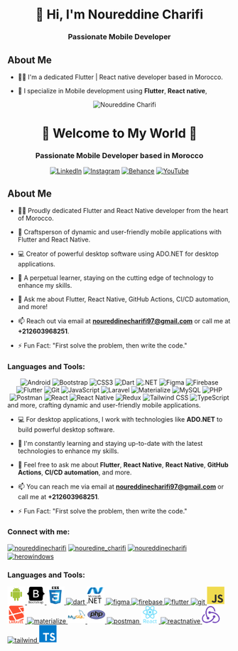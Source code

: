 <h1 align="center">👋 Hi, I'm Noureddine Charifi</h1>
<h3 align="center">Passionate Mobile Developer</h3>

<h2>About Me</h2>

- 👨‍💻 I'm a dedicated Flutter | React native developer based in Morocco.

- 📱 I specialize in Mobile development using **Flutter**, **React native**,<p align="center">
  <img src="your_profile_image_url" alt="Noureddine Charifi">
</p>

<h1 align="center">🚀 Welcome to My World 🚀</h1>
<h3 align="center">Passionate Mobile Developer based in Morocco</h3>

<div align="center">
  <a href="https://linkedin.com/in/noureddinecharifi" target="blank"><img src="linkedin_icon_url" alt="LinkedIn"></a>
  <a href="https://instagram.com/nouredine_charifi" target="blank"><img src="instagram_icon_url" alt="Instagram"></a>
  <a href="https://www.behance.net/noureddinecharifi" target="blank"><img src="behance_icon_url" alt="Behance"></a>
  <a href="https://www.youtube.com/c/herowindows" target="blank"><img src="youtube_icon_url" alt="YouTube"></a>
</div>

<h2>About Me</h2>

- 👨‍💻 Proudly dedicated Flutter and React Native developer from the heart of Morocco.

- 📱 Craftsperson of dynamic and user-friendly mobile applications with Flutter and React Native.

- 💻 Creator of powerful desktop software using ADO.NET for desktop applications.

- 🌱 A perpetual learner, staying on the cutting edge of technology to enhance my skills.

- 💬 Ask me about Flutter, React Native, GitHub Actions, CI/CD automation, and more!

- 📫 Reach out via email at **noureddinecharifi97@gmail.com** or call me at **+212603968251**.

- ⚡ Fun Fact: "First solve the problem, then write the code."

<h3 align="left">Languages and Tools:</h3>

<div align="center">
  <img src="android_icon_url" alt="Android" width="40" height="40"/>
  <img src="bootstrap_icon_url" alt="Bootstrap" width="40" height="40"/>
  <img src="css3_icon_url" alt="CSS3" width="40" height="40"/>
  <img src="dart_icon_url" alt="Dart" width="40" height="40"/>
  <img src="dotnet_icon_url" alt=".NET" width="40" height="40"/>
  <img src="figma_icon_url" alt="Figma" width="40" height="40"/>
  <img src="firebase_icon_url" alt="Firebase" width="40" height="40"/>
  <img src="flutter_icon_url" alt="Flutter" width="40" height="40"/>
  <img src="git_icon_url" alt="Git" width="40" height="40"/>
  <img src="javascript_icon_url" alt="JavaScript" width="40" height="40"/>
  <img src="laravel_icon_url" alt="Laravel" width="40" height="40"/>
  <img src="materialize_icon_url" alt="Materialize" width="40" height="40"/>
  <img src="mysql_icon_url" alt="MySQL" width="40" height="40"/>
  <img src="php_icon_url" alt="PHP" width="40" height="40"/>
  <img src="postman_icon_url" alt="Postman" width="40" height="40"/>
  <img src="react_icon_url" alt="React" width="40" height="40"/>
  <img src="react_native_icon_url" alt="React Native" width="40" height="40"/>
  <img src="redux_icon_url" alt="Redux" width="40" height="40"/>
  <img src="tailwind_icon_url" alt="Tailwind CSS" width="40" height="40"/>
  <img src="typescript_icon_url" alt="TypeScript" width="40" height="40"/>
</div>
 and more, crafting dynamic and user-friendly mobile applications.

- 💻 For desktop applications, I work with technologies like **ADO.NET** to build powerful desktop software.

- 🌱 I'm constantly learning and staying up-to-date with the latest technologies to enhance my skills.

- 💬 Feel free to ask me about **Flutter**, **React Native**, **React Native**, **GitHub Actions**, **CI/CD automation**, and more.

- 📫 You can reach me via email at **noureddinecharifi97@gmail.com** or call me at **+212603968251**.

- ⚡ Fun Fact: "First solve the problem, then write the code."

<h3 align="left">Connect with me:</h3>
<p align="left">
<a href="https://linkedin.com/in/noureddinecharifi" target="blank"><img align="center" src="https://raw.githubusercontent.com/rahuldkjain/github-profile-readme-generator/master/src/images/icons/Social/linked-in-alt.svg" alt="noureddinecharifi" height="30" width="40" /></a>
<a href="https://instagram.com/nouredine_charifi" target="blank"><img align="center" src="https://raw.githubusercontent.com/rahuldkjain/github-profile-readme-generator/master/src/images/icons/Social/instagram.svg" alt="nouredine_charifi" height="30" width="40" /></a>
<a href="https://www.behance.net/noureddinecharifi" target="blank"><img align="center" src="https://raw.githubusercontent.com/rahuldkjain/github-profile-readme-generator/master/src/images/icons/Social/behance.svg" alt="noureddinecharifi" height="30" width="40" /></a>
<a href="https://www.youtube.com/c/herowindows" target="blank"><img align="center" src="https://raw.githubusercontent.com/rahuldkjain/github-profile-readme-generator/master/src/images/icons/Social/youtube.svg" alt="herowindows" height="30" width="40" /></a>
</p>

<h3 align="left">Languages and Tools:</h3>
<p align="left"> <a href="https://developer.android.com" target="_blank" rel="noreferrer"> <img src="https://raw.githubusercontent.com/devicons/devicon/master/icons/android/android-original-wordmark.svg" alt="android" width="40" height="40"/> </a> <a href="https://getbootstrap.com" target="_blank" rel="noreferrer"> <img src="https://raw.githubusercontent.com/devicons/devicon/master/icons/bootstrap/bootstrap-plain-wordmark.svg" alt="bootstrap" width="40" height="40"/> </a> <a href="https://www.w3schools.com/css/" target="_blank" rel="noreferrer"> <img src="https://raw.githubusercontent.com/devicons/devicon/master/icons/css3/css3-original-wordmark.svg" alt="css3" width="40" height="40"/> </a> <a href="https://dart.dev" target="_blank" rel="noreferrer"> <img src="https://www.vectorlogo.zone/logos/dartlang/dartlang-icon.svg" alt="dart" width="40" height="40"/> </a> <a href="https://dotnet.microsoft.com/" target="_blank" rel="noreferrer"> <img src="https://raw.githubusercontent.com/devicons/devicon/master/icons/dot-net/dot-net-original-wordmark.svg" alt="dotnet" width="40" height="40"/> </a> <a href="https://www.figma.com/" target="_blank" rel="noreferrer"> <img src="https://www.vectorlogo.zone/logos/figma/figma-icon.svg" alt="figma" width="40" height="40"/> </a> <a href="https://firebase.google.com/" target="_blank" rel="noreferrer"> <img src="https://www.vectorlogo.zone/logos/firebase/firebase-icon.svg" alt="firebase" width="40" height="40"/> </a> <a href="https://flutter.dev" target="_blank" rel="noreferrer"> <img src="https://www.vectorlogo.zone/logos/flutterio/flutterio-icon.svg" alt="flutter" width="40" height="40"/> </a> <a href="https://git-scm.com/" target="_blank" rel="noreferrer"> <img src="https://www.vectorlogo.zone/logos/git-scm/git-scm-icon.svg" alt="git" width="40" height="40"/> </a> <a href="https://developer.mozilla.org/en-US/docs/Web/JavaScript" target="_blank" rel="noreferrer"> <img src="https://raw.githubusercontent.com/devicons/devicon/master/icons/javascript/javascript-original.svg" alt="javascript" width="40" height="40"/> </a> <a href="https://laravel.com/" target="_blank" rel="noreferrer"> <img src="https://raw.githubusercontent.com/devicons/devicon/master/icons/laravel/laravel-plain-wordmark.svg" alt="laravel" width="40" height="40"/> </a> <a href="https://materializecss.com/" target="_blank" rel="noreferrer"> <img src="https://raw.githubusercontent.com/prplx/svg-logos/5585531d45d294869c4eaab4d7cf2e9c167710a9/svg/materialize.svg" alt="materialize" width="40" height="40"/> </a> <a href="https://www.mysql.com/" target="_blank" rel="noreferrer"> <img src="https://raw.githubusercontent.com/devicons/devicon/master/icons/mysql/mysql-original-wordmark.svg" alt="mysql" width="40" height="40"/> </a> <a href="https://www.php.net" target="_blank" rel="noreferrer"> <img src="https://raw.githubusercontent.com/devicons/devicon/master/icons/php/php-original.svg" alt="php" width="40" height="40"/> </a> <a href="https://postman.com" target="_blank" rel="noreferrer"> <img src="https://www.vectorlogo.zone/logos/getpostman/getpostman-icon.svg" alt="postman" width="40" height="40"/> </a> <a href="https://reactjs.org/" target="_blank" rel="noreferrer"> <img src="https://raw.githubusercontent.com/devicons/devicon/master/icons/react/react-original-wordmark.svg" alt="react" width="40" height="40"/> </a> <a href="https://reactnative.dev/" target="_blank" rel="noreferrer"> <img src="https://reactnative.dev/img/header_logo.svg" alt="reactnative" width="40" height="40"/> </a> <a href="https://redux.js.org" target="_blank" rel="noreferrer"> <img src="https://raw.githubusercontent.com/devicons/devicon/master/icons/redux/redux-original.svg" alt="redux" width="40" height="40"/> </a> <a href="https://tailwindcss.com/" target="_blank" rel="noreferrer"> <img src="https://www.vectorlogo.zone/logos/tailwindcss/tailwindcss-icon.svg" alt="tailwind" width="40" height="40"/> </a> <a href="https://www.typescriptlang.org/" target="_blank" rel="noreferrer"> <img src="https://raw.githubusercontent.com/devicons/devicon/master/icons/typescript/typescript-original.svg" alt="typescript" width="40" height="40"/> </a> </p>
